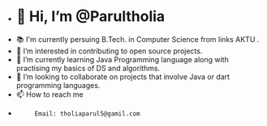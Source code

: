 - # 👋 Hi, I’m @Parultholia
- 📚 I'm currently persuing B.Tech. in Computer Science from links AKTU .
- 👀 I’m interested in contributing to open source projects. 
- 🌱 I’m currently learning Java Programming language along with practising my basics of DS and algorithms.
- 💞️ I’m looking to collaborate on projects that involve Java or dart programming languages. 
- 📫 How to reach me 
-
           Email: tholiaparul5@gamil.com

